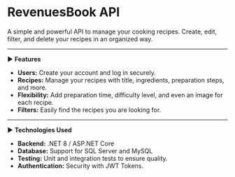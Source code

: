 ﻿# RevenuesBook API

A simple and powerful API to manage your cooking recipes. Create, edit, filter, and delete your recipes in an organized way.

---

► **Features**
- **Users:** Create your account and log in securely.
- **Recipes:** Manage your recipes with title, ingredients, preparation steps, and more.
- **Flexibility:** Add preparation time, difficulty level, and even an image for each recipe.
- **Filters:** Easily find the recipes you are looking for.

---

► **Technologies Used**
- **Backend:** .NET 8 / ASP.NET Core
- **Database:** Support for SQL Server and MySQL
- **Testing:** Unit and integration tests to ensure quality.
- **Authentication:** Security with JWT Tokens.
